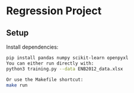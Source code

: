 # Regression Project

## Setup
Install dependencies:
```bash
pip install pandas numpy scikit-learn openpyxl
You can either run directly with:
python3 training.py --data ENB2012_data.xlsx

Or use the Makefile shortcut:
make run

